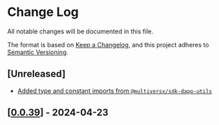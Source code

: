 # Change Log

All notable changes will be documented in this file.

The format is based on [Keep a Changelog](https://keepachangelog.com/en/1.0.0/),
and this project adheres to [Semantic Versioning](https://semver.org/spec/v2.0.0.html).

## [Unreleased]

- [Added type and constant imports from `@multiversx/sdk-dapp-utils`](https://github.com/multiversx/mx-wallet-dapp/pull/34)


## [[0.0.39](https://github.com/multiversx/mx-wallet-dapp/pull/33)] - 2024-04-23
